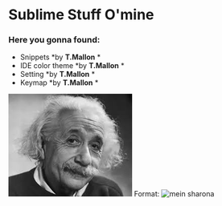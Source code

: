 # Sublime Stuff O'mine

### Here you gonna found:
* Snippets *by **T.Mallon** *
* IDE color theme *by **T.Mallon** *
* Setting *by **T.Mallon** *
* Keymap *by **T.Mallon** *

![GitHub Logo](mein_stream_mit_Mallon_und_semitischen.jpg)
Format: ![mein sharona](url)

